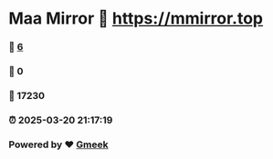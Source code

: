 # Maa Mirror :link: https://mmirror.top 
### :page_facing_up: [6](https://mmirror.top/tag.html) 
### :speech_balloon: 0 
### :hibiscus: 17230 
### :alarm_clock: 2025-03-20 21:17:19 
### Powered by :heart: [Gmeek](https://github.com/Meekdai/Gmeek)
